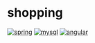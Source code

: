 # shopping

[![spring](https://github.com/justadirck/shopping/actions/workflows/spring.yaml/badge.svg)](https://github.com/justadirck/shopping/actions/workflows/spring.yaml)
[![mysql](https://github.com/justadirck/shopping/actions/workflows/mysql.yaml/badge.svg)](https://github.com/justadirck/shopping/actions/workflows/mysql.yaml)
[![angular](https://github.com/justadirck/shopping/actions/workflows/angular.yaml/badge.svg)](https://github.com/justadirck/shopping/actions/workflows/angular.yaml)
